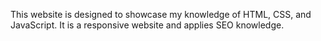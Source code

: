 This website is designed to showcase my knowledge of HTML, CSS, and JavaScript. It is a responsive website and applies SEO knowledge.
